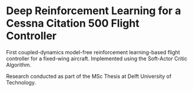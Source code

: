 # Deep Reinforcement Learning for a Cessna Citation 500 Flight Controller 
First coupled-dynamics model-free reinforcement learning-based flight controller for a fixed-wing aircraft.
Implemented using the Soft-Actor Critic Algorithm.

Research conducted as part of the MSc Thesis at Delft University of Technology.
